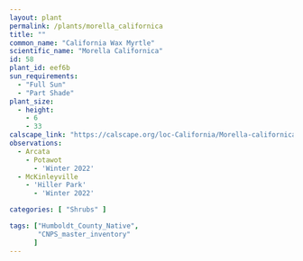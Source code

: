 ```yaml
---
layout: plant                                                              
permalink: /plants/morella_californica
title: ""
common_name: "California Wax Myrtle" 
scientific_name: "Morella Californica"
id: 58
plant_id: eef6b
sun_requirements:
  - "Full Sun"
  - "Part Shade"
plant_size:
  - height: 
    - 6
    - 33
calscape_link: "https://calscape.org/loc-California/Morella-californica-(California-Wax-Myrtle)"
observations: 
  - Arcata
    - Potawot
      - 'Winter 2022'
  - McKinleyville
    - 'Hiller Park'
      - 'Winter 2022'

categories: [ "Shrubs" ]

tags: ["Humboldt_County_Native",
       "CNPS_master_inventory"
      ]
---
```


